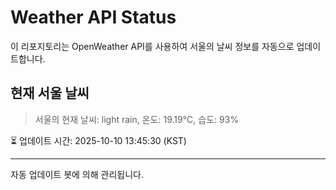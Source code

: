 
# Weather API Status

이 리포지토리는 OpenWeather API를 사용하여 서울의 날씨 정보를 자동으로 업데이트합니다.

## 현재 서울 날씨
> 서울의 현재 날씨: light rain, 온도: 19.19°C, 습도: 93%

⏳ 업데이트 시간: 2025-10-10 13:45:30 (KST)

---
자동 업데이트 봇에 의해 관리됩니다.
